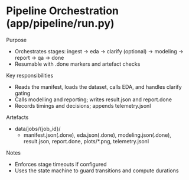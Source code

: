 # Pipeline Orchestration (app/pipeline/run.py)

Purpose
- Orchestrates stages: ingest → eda → clarify (optional) → modeling → report → qa → done
- Resumable with .done markers and artefact checks

Key responsibilities
- Reads the manifest, loads the dataset, calls EDA, and handles clarify gating
- Calls modelling and reporting; writes result.json and report.done
- Records timings and decisions; appends telemetry.jsonl

Artefacts
- data/jobs/{job_id}/
  - manifest.json(.done), eda.json(.done), modeling.json(.done), result.json, report.done, plots/*.png, telemetry.jsonl

Notes
- Enforces stage timeouts if configured
- Uses the state machine to guard transitions and compute durations


